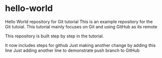 # hello-world
Hello World repository for Git tutorial
This is an example repository for the Git tutoial.
This tutorial mainly focuses on Git and using GitHub as its remote 

This repository is built step by step in the tutorial.

It now includes steps for github
Just making another change by adding this line
Just adding another line to demonstrate push branch to GitHub
